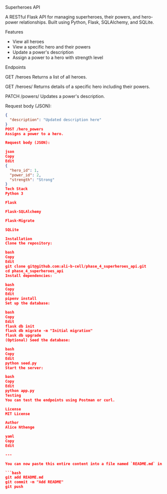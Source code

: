 
 Superheroes API

A RESTful Flask API for managing superheroes, their powers, and hero-power relationships. Built using Python, Flask, SQLAlchemy, and SQLite.

Features

- View all heroes
- View a specific hero and their powers
- Update a power's description
- Assign a power to a hero with strength level

Endpoints

 GET /heroes
Returns a list of all heroes.

GET /heroes/<id>
Returns details of a specific hero including their powers.

PATCH /powers/<id>
Updates a power's description.

Request body (JSON):
```json
{
  "description": "Updated description here"
}
POST /hero_powers
Assigns a power to a hero.

Request body (JSON):

json
Copy
Edit
{
  "hero_id": 1,
  "power_id": 2,
  "strength": "Strong"
}
Tech Stack
Python 3

Flask

Flask-SQLAlchemy

Flask-Migrate

SQLite

Installation
Clone the repository:

bash
Copy
Edit
git clone git@github.com:ali-b-cell/phase_4_superheroes_api.git
cd phase_4_superheroes_api
Install dependencies:

bash
Copy
Edit
pipenv install
Set up the database:

bash
Copy
Edit
flask db init
flask db migrate -m "Initial migration"
flask db upgrade
(Optional) Seed the database:

bash
Copy
Edit
python seed.py
Start the server:

bash
Copy
Edit
python app.py
Testing
You can test the endpoints using Postman or curl.

License
MIT License

Author
Alice Nthenge

yaml
Copy
Edit

---

You can now paste this entire content into a file named `README.md` in your project root, then commit and push it:

```bash
git add README.md
git commit -m "Add README"
git push
